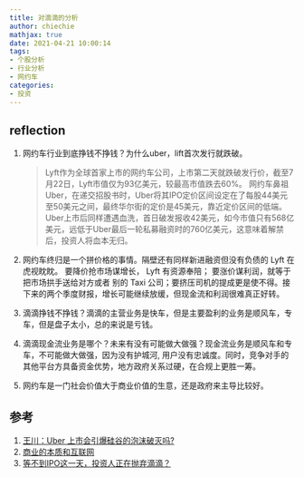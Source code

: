 ```yaml
---
title: 对滴滴的分析
author: chiechie
mathjax: true
date: 2021-04-21 10:00:14
tags:
- 个股分析
- 行业分析
- 网约车
categories: 
- 投资
---
```


## reflection
1. 网约车行业到底挣钱不挣钱？为什么uber，lift首次发行就跌破。
   
   > Lyft作为全球首家上市的网约车公司，上市第二天就跌破发行价，截至7月22日，Lyft市值仅为93亿美元，较最高市值跌去60%。
   > 网约车鼻祖Uber，在递交招股书时，Uber将其IPO定价区间设定在了每股44美元至50美元之间，最终华尔街的定价是45美元，靠近定价区间的低端。 
   > Uber上市后同样遭遇血洗，首日破发报收42美元，如今市值只有568亿美元，远低于Uber最后一轮私募融资时的760亿美元，这意味着解禁后，投资人将血本无归。
2. 网约车终归是一个拼价格的事情。隔壁还有同样新进融资但没有负债的 Lyft 在虎视眈眈。 要降价抢市场谋增长， Lyft 有资源奉陪； 要涨价谋利润，就等于把市场拱手送给对方或者 别的 Taxi 公司；要挤压司机的提成更是使不得。接下来的两个季度财报，增长可能继续放缓，但现金流和利润很难真正好转。
3. 滴滴挣钱不挣钱？滴滴的主营业务是快车，但是主要盈利的业务是顺风车，专车，但是盘子太小，总的来说是亏钱。
4. 滴滴现金流业务是哪个？未来有没有可能做大做强？现金流业务是顺风车和专车，不可能做大做强，因为没有护城河, 用户没有忠诚度。同时，竞争对手的其他平台方具备资金优势，地方政府关系过硬，在合规上更胜一筹。
5. 网约车是一门社会价值大于商业价值的生意，还是政府来主导比较好。



## 参考
1. [王川：Uber 上市会引爆硅谷的泡沫破灭吗?](https://mp.weixin.qq.com/s/t-ISF-ptH7tP4TFygqDyig)
2. [商业的本质和互联网](https://weread.qq.com/web/reader/62e321a071a486b862ee729kb6d32b90216b6d767d2f0dc)
3. [等不到IPO这一天，投资人正在抛弃滴滴？](https://tech.qq.com/a/20200722/014719.htm)